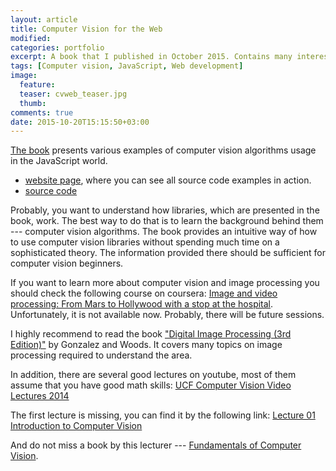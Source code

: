 ```yaml
---
layout: article
title: Computer Vision for the Web
modified:
categories: portfolio
excerpt: A book that I published in October 2015. Contains many interesting examples on JavaScript in the Computer Vision area.
tags: [Computer vision, JavaScript, Web development]
image:
  feature:
  teaser: cvweb_teaser.jpg
  thumb:
comments: true
date: 2015-10-20T15:15:50+03:00
---
```


[The book] presents various examples of computer vision algorithms usage in the JavaScript world.

* [website page](/computer-vision-for-the-web/), where you can see all source code examples in action.
* [source code](https://github.com/Foat/computer-vision-for-the-web)

Probably, you want to understand how libraries, which are presented in the book, work. The best way to do that is to learn the background behind them --- computer vision algorithms. The book provides an intuitive way of how to use computer vision libraries without spending much time on a sophisticated theory. The information provided there should be sufficient for computer vision beginners.

If you want to learn more about computer vision and image processing you should check the following course on coursera: [Image and video processing: From Mars to Hollywood with a stop at the hospital](https://www.coursera.org/course/images). Unfortunately, it is not available now. Probably, there will be future sessions.

I highly recommend to read the book ["Digital Image Processing (3rd Edition)"](http://www.amazon.com/Digital-Image-Processing-3rd-Edition/dp/013168728X) by Gonzalez and Woods. It covers many topics on image processing required to understand the area.

In addition, there are several good lectures on youtube, most of them assume that you have good math skills: [UCF Computer Vision Video Lectures 2014](http://www.youtube.com/playlist?list=PLd3hlSJsX_ImKP68wfKZJVIPTd8Ie5u-9)

The first lecture is missing, you can find it by the following link: [Lecture 01 Introduction to Computer Vision](https://youtu.be/715uLCHt4jE)

And do not miss a book by this lecturer --- [Fundamentals of Computer Vision](http://crcv.ucf.edu/courses/CAP6411/book.pdf).

[The book]: https://www.packtpub.com/web-development/computer-vision-web
